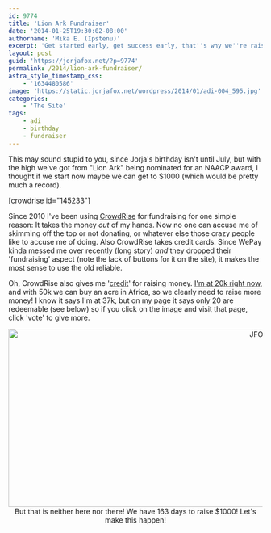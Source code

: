 ```yaml
---
id: 9774
title: 'Lion Ark Fundraiser'
date: '2014-01-25T19:30:02-08:00'
authorname: 'Mika E. (Ipstenu)'
excerpt: 'Get started early, get success early, that''s why we''re raising money for Jorja''s birthday when we have 163 days to go!'
layout: post
guid: 'https://jorjafox.net/?p=9774'
permalink: /2014/lion-ark-fundraiser/
astra_style_timestamp_css:
    - '1634480586'
image: 'https://static.jorjafox.net/wordpress/2014/01/adi-004_595.jpg'
categories:
    - 'The Site'
tags:
    - adi
    - birthday
    - fundraiser
---
```


This may sound stupid to you, since Jorja's birthday isn't until July, but with the high we've got from "Lion Ark" being nominated for an NAACP award, I thought if we start now maybe we can get to $1000 (which would be pretty much a record).

[crowdrise id="145233"]

Since 2010 I've been using <a href="http://crowdrise.com">CrowdRise</a> for fundraising for one simple reason: It takes the money _out_ of my hands. Now no one can accuse me of skimming off the top or not donating, or whatever else those crazy people like to accuse me of doing. Also CrowdRise takes credit cards. Since WePay kinda messed me over recently (long story) _and_ they dropped their 'fundraising' aspect (note the lack of buttons for it on the site), it makes the most sense to use the old reliable.

Oh, CrowdRise also gives me '<a href="http://www.crowdrise.com/community/rewards">credit</a>' for raising money. <a href="http://www.crowdrise.com/jorjafoxonline">I'm at 20k right now</a>, and with 50k we can buy an acre in Africa, so we clearly need to raise more money! I know it says I'm at 37k, but on my page it says only 20 are redeemable (see below) so if you click on the image and visit that page, click 'vote' to give more.
<p style="text-align: center;"><a href="http://www.crowdrise.com/jorjafoxonline"><img class="aligncenter  wp-image-9780" title="JFO CI Points" alt="JFO CI Points" src="//static.jorjafox.net/wordpress/2014/01/jfo-points.png" width="1030" height="353" /></a>
But that is neither here nor there! We have 163 days to raise $1000! Let's make this happen!
